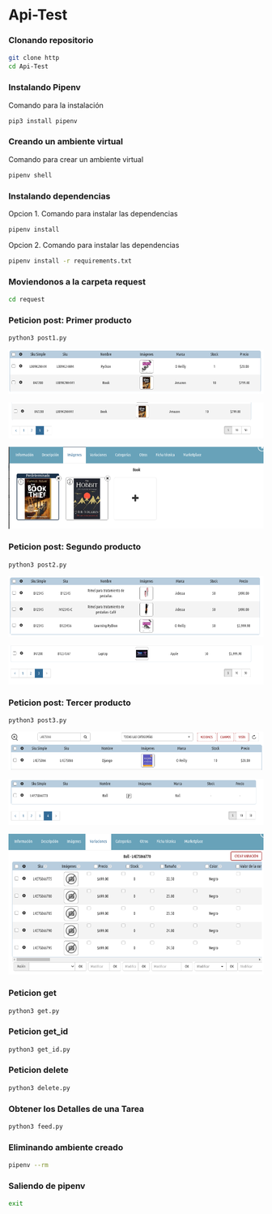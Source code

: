 # Api-Test

### Clonando repositorio
``` bash
git clone http
cd Api-Test
```

### Instalando Pipenv
Comando para la instalación
``` bash
pip3 install pipenv
```

### Creando un ambiente virtual
Comando para crear un ambiente virtual
``` bash
pipenv shell
```

### Instalando dependencias
Opcion 1. Comando para instalar las dependencias
``` bash
pipenv install
```
Opcion 2. Comando para instalar las dependencias

``` bash
pipenv install -r requirements.txt
```

### Moviendonos a la carpeta request
``` bash
cd request
```

### Peticion post: Primer producto
``` bash
python3 post1.py
```

![Resultados](resultados/repetido_L009K2HHM.png?raw=true)

![Resultados](resultados/L009K2HHM1.png?raw=true)

![Resultados](resultados/L009K2HHM1_.png?raw=true)

### Peticion post: Segundo producto
``` bash
python3 post2.py
```

![Resultados](resultados/repetido_B12345.png?raw=true)

![Resultados](resultados/B1234567.png?raw=true)

### Peticion post: Tercer producto
``` bash
python3 post3.py
```

![Resultados](resultados/repetido_L4E7S066.png?raw=true)

![Resultados](resultados/L4E7S066.png?raw=true)

![Resultados](resultados/L4E7S066_.png?raw=true)

### Peticion get
``` bash
python3 get.py
```

### Peticion get_id
``` bash
python3 get_id.py
```

### Peticion delete
``` bash
python3 delete.py
```

### Obtener los Detalles de una Tarea
``` bash
python3 feed.py
```

### Eliminando ambiente creado
``` bash
pipenv --rm
```

### Saliendo de pipenv
``` bash
exit
```

